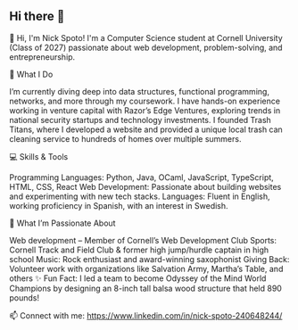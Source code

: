 ## Hi there 👋

👋 Hi, I'm Nick Spoto! I'm a Computer Science student at Cornell University (Class of 2027) passionate about web development, problem-solving, and entrepreneurship.

🔧 What I Do

I’m currently diving deep into data structures, functional programming, networks, and more through my coursework.
I have hands-on experience working in venture capital with Razor’s Edge Ventures, exploring trends in national security startups and technology investments.
I founded Trash Titans, where I developed a website and provided a unique local trash can cleaning service to hundreds of homes over multiple summers.

💻 Skills & Tools

Programming Languages: Python, Java, OCaml, JavaScript, TypeScript, HTML, CSS, React
Web Development: Passionate about building websites and experimenting with new tech stacks.
Languages: Fluent in English, working proficiency in Spanish, with an interest in Swedish.

🏃 What I’m Passionate About

Web development – Member of Cornell’s Web Development Club
Sports: Cornell Track and Field Club & former high jump/hurdle captain in high school
Music: Rock enthusiast and award-winning saxophonist
Giving Back: Volunteer work with organizations like Salvation Army, Martha’s Table, and others
✨ Fun Fact: I led a team to become Odyssey of the Mind World Champions by designing an 8-inch tall balsa wood structure that held 890 pounds!

📫 Connect with me: https://www.linkedin.com/in/nick-spoto-240648244/
